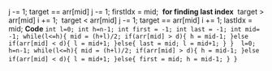 j -= 1;
target == arr[mid]
j -= 1;
firstIdx = mid;
​
**for finding last index**
​
target > arr[mid]
i += 1;
​
target < arr[mid]
j -= 1;
target == arr[mid]
i += 1;
lastIdx = mid;
**Code**
`
int l=0;
int h=n-1;
int first = -1;
int last = -1;
int mid= -1;
while(l<=h){
mid = (h+l)/2;
if(arr[mid] > d){
h = mid-1;
}else if(arr[mid] < d){
l = mid+1;
}else{
last = mid;
l = mid+1;
}
}
​
l=0;
h=n-1;
while(l<=h){
mid = (h+l)/2;
if(arr[mid] > d){
h = mid-1;
}else if(arr[mid] < d){
l = mid+1;
}else{
first = mid;
h = mid-1;
}
}
​
`
​